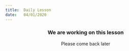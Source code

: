 ```yaml
---
title:  Daily Lesson
date:   04/01/2020
---
```


### <center>We are working on this lesson</center>
<center>Please come back later</center>
